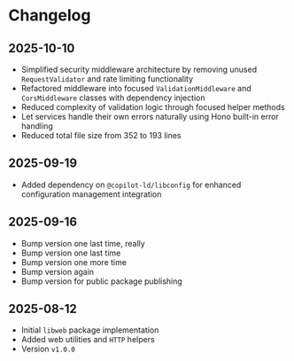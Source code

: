 # Changelog

## 2025-10-10

- Simplified security middleware architecture by removing unused
  `RequestValidator` and rate limiting functionality
- Refactored middleware into focused `ValidationMiddleware` and `CorsMiddleware`
  classes with dependency injection
- Reduced complexity of validation logic through focused helper methods
- Let services handle their own errors naturally using Hono built-in error
  handling
- Reduced total file size from 352 to 193 lines

## 2025-09-19

- Added dependency on `@copilot-ld/libconfig` for enhanced configuration
  management integration

## 2025-09-16

- Bump version one last time, really
- Bump version one last time
- Bump version one more time
- Bump version again
- Bump version for public package publishing

## 2025-08-12

- Initial `libweb` package implementation
- Added web utilities and `HTTP` helpers
- Version `v1.0.0`
